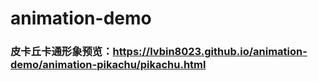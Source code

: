 # animation-demo
### 皮卡丘卡通形象预览：https://lvbin8023.github.io/animation-demo/animation-pikachu/pikachu.html
